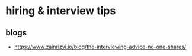 # hiring & interview tips

## blogs

- https://www.zainrizvi.io/blog/the-interviewing-advice-no-one-shares/
